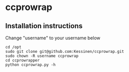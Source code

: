 # ccprowrap

## Installation instructions

Change "username" to your username below

```
cd /opt
sudo git clone git@github.com:Kessinen/ccprowrap.git
sudo chown -R username ccprowrap
cd ccprowrapper
python ccprowrap.py -h
```